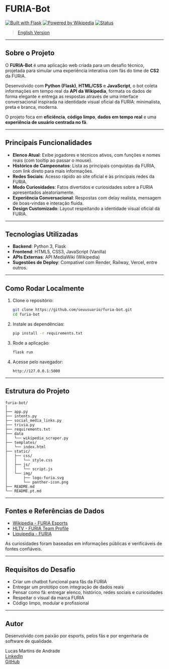 # FURIA-Bot

[![Built with Flask](https://img.shields.io/badge/Built%20with-Flask-blue)](https://flask.palletsprojects.com/)
[![Powered by Wikipedia](https://img.shields.io/badge/Data-Powered%20by%20Wikipedia-lightgrey)](https://www.wikipedia.org/)
[![Status](https://img.shields.io/badge/Status-Prototype-success)]()

> [English Version](./README.md)

---

## Sobre o Projeto

O **FURIA-Bot** é uma aplicação web criada para um desafio técnico, projetada para simular uma experiência interativa com fãs do time de **CS2** da FURIA.

Desenvolvido com **Python (Flask)**, **HTML/CSS** e **JavaScript**, o bot coleta informações em tempo real da **API da Wikipedia**, formata os dados de forma elegante e entrega as respostas através de uma interface conversacional inspirada na identidade visual oficial da FURIA: minimalista, preta e branca, moderna.

O projeto foca em **eficiência**, **código limpo**, **dados em tempo real** e uma **experiência de usuário centrada no fã**.

---

## Principais Funcionalidades

- **Elenco Atual**: Exibe jogadores e técnicos ativos, com funções e nomes reais (com tooltip ao passar o mouse).
- **Histórico de Campeonatos**: Lista as principais conquistas da FURIA, com link direto para mais informações.
- **Redes Sociais**: Acesso rápido ao site oficial e às principais redes da FURIA.
- **Modo Curiosidades**: Fatos divertidos e curiosidades sobre a FURIA apresentados aleatoriamente.
- **Experiência Conversacional**: Respostas com delay realista, mensagem de boas-vindas e interação fluida.
- **Design Customizado**: Layout respeitando a identidade visual oficial da FURIA.

---

## Tecnologias Utilizadas

- **Backend**: Python 3, Flask
- **Frontend**: HTML5, CSS3, JavaScript (Vanilla)
- **APIs Externas**: API MediaWiki (Wikipedia)
- **Sugestões de Deploy**: Compatível com Render, Railway, Vercel, entre outros.

---

## Como Rodar Localmente

1. Clone o repositório:
   ```bash
   git clone https://github.com/seuusuario/furia-bot.git
   cd furia-bot
   ```

2. Instale as dependências:
   ```bash
   pip install -r requirements.txt
   ```

3. Rode a aplicação:
   ```bash
   flask run
   ```

4. Acesse pelo navegador:
   ```
   http://127.0.0.1:5000
   ```

---

## Estrutura do Projeto

```plaintext
furia-bot/
│
├── app.py
├── intents.py
├── social_media_links.py
├── trivia.py
├── requirements.txt
├── data
│   └── wikipedia_scraper.py
├── templates/
│   └── index.html
├── static/
│   ├── css/
│   │   └── style.css
│   ├── js/
│   │   └── script.js
│   └── img/
│       ├── logo-furia.svg
│       └── panther-icon.png
├── README.md
└── README.pt.md
```

---

## Fontes e Referências de Dados

- [Wikipedia - FURIA Esports](https://pt.wikipedia.org/wiki/Furia_Esports)
- [HLTV - FURIA Team Profile](https://www.hltv.org/team/8297/furia)
- [Liquipedia - FURIA](https://liquipedia.net/counterstrike/FURIA)

As curiosidades foram baseadas em informações públicas e verificáveis de fontes confiáveis.

---

## Requisitos do Desafio

- Criar um chatbot funcional para fãs da FURIA
- Entregar um protótipo com integração de dados reais
- Pensar como fã: entregar elenco, histórico, redes sociais e curiosidades
- Respeitar o visual da marca FURIA
- Código limpo, modular e profissional

---

## Autor

Desenvolvido com paixão por esports, pelos fãs e por engenharia de software de qualidade.

Lucas Martins de Andrade\
[LinkedIn](https://www.linkedin.com/in/lucas-martins-de-andrade-64043724/)\
[GitHub](https://github.com/lucasmartins-92)